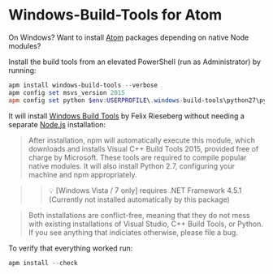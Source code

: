 # Windows-Build-Tools for Atom

On Windows? Want to install [Atom](https://atom.io/) packages depending on native Node modules?

Install the build tools from an elevated PowerShell (run as Administrator) by running:
```powershell
apm install windows-build-tools --verbose
apm config set msvs_version 2015
apm config set python $env:USERPROFILE\.windows-build-tools\python27\python.exe
```

It will install [Windows Build Tools](https://github.com/felixrieseberg/windows-build-tools) by Felix Rieseberg without needing a separate [Node.js](https://nodejs.org/) installation:

> After installation, npm will automatically execute this module, which downloads and installs Visual C++ Build Tools 2015, provided free of charge by Microsoft. These tools are required to compile popular native modules. It will also install Python 2.7, configuring your machine and npm appropriately.

> > :bulb: [Windows Vista / 7 only] requires .NET Framework 4.5.1 (Currently not installed automatically by this package)

> Both installations are conflict-free, meaning that they do not mess with existing installations of Visual Studio, C++ Build Tools, or Python. If you see anything that indiciates otherwise, please file a bug.

To verify that everything worked run:
```powershell
apm install --check
```
